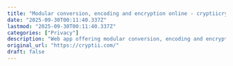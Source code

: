 ```yaml
---
title: "Modular conversion, encoding and encryption online - cryptiicryptii"
date: "2025-09-30T00:11:40.337Z"
lastmod: "2025-09-30T00:11:40.337Z"
categories: ["Privacy"]
description: "Web app offering modular conversion, encoding and encryption online. Translations are done in the browser without any server interaction. This is an Open Source project, code licensed MIT."
original_url: "https://cryptii.com/"
draft: false
---
```

